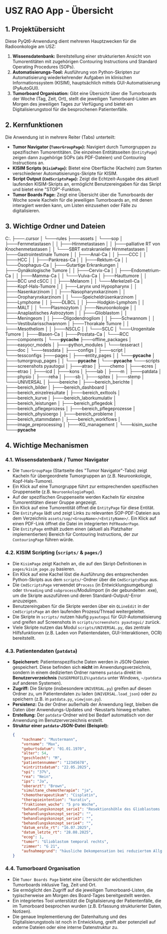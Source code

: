 # USZ RAO App - Übersicht

## 1. Projektübersicht

Diese PyQt6-Anwendung dient mehreren Hauptzwecken für die Radioonkologie am USZ:

1.  **Wissensdatenbank:** Bereitstellung einer strukturierten Ansicht von Tumorentitäten mit zugehörigen Contouring Instructions und Standard Operating Procedures (SOPs).
2.  **Automatisierungs-Tool:** Ausführung von Python-Skripten zur Automatisierung wiederkehrender Aufgaben im klinischen Informationssystem (KISIM), hauptsächlich mittels GUI-Automatisierung (PyAutoGUI).
3.  **Tumorboard Organisation:** Gibt eine Übersicht über die Tumorboards der Woche (Tag, Zeit, Ort), stellt die jeweiligen Tumorboard-Listen am Morgen des jeweiligen Tages zur Verfügung und bietet ein Digitalisierungstool für die besprochenen Patientenfälle.

## 2. Kernfunktionen

Die Anwendung ist in mehrere Reiter (Tabs) unterteilt:

*   **Tumor Navigator (`TumorGroupPage`):** Navigiert durch Tumorgruppen zu spezifischen Tumorentitäten. Die einzelnen Entitätsseiten (`EntityPage`) zeigen dann zugehörige SOPs (als PDF-Dateien) und Contouring Instructions an.
*   **KISIM Scripts (`KisimPage`):** Bietet eine Oberfläche (Kacheln) zum Starten verschiedener Automatisierungs-Skripte für KISIM.
*   **Script Output (`CmdScriptsPage`):** Zeigt die Echtzeit-Ausgabe des aktuell laufenden KISIM-Skripts an, ermöglicht Benutzereingaben für das Skript und bietet eine "STOP"-Funktion.
*   **Tumor Boards Page:** Zeigt eine Übersicht über die Tumorboards der Woche sowie Kacheln für die jeweiligen Tumorboards an, mit denen interagiert werden kann, um Listen einzusehen oder Fälle zu digitalisieren.

## 3. Wichtige Ordner und Dateien
C:.
├───.cursor
│   └───rules
├───assets
│   └───sop
│       ├───Fernmetastasen
│       │   ├───Hirnmetastasen
│       │   ├───palliative RT von Knochenmetastasen
│       │   └───SBRT extrakranieller Hirnmetastasen
│       ├───Gastrointestinale Tumore
│       │   ├───Anal-Ca
│       │   ├───CCC
│       │   ├───HCC
│       │   ├───Pankreas-Ca
│       │   ├───Rektum-Ca
│       │   └───Ösophagus-Ca
│       ├───Gutartige Erkrankungen
│       ├───Gynäkologische Tumore
│       │   ├───Cervix-Ca
│       │   ├───Endometrium-Ca
│       │   ├───Mamma-Ca
│       │   └───Vulva-Ca
│       ├───Hauttumore
│       │   ├───BCC und cSCC
│       │   ├───Melanom
│       │   └───Merkelzell-Ca
│       ├───Kopf-Hals-Tumore
│       │   ├───Larynx und Hypopharynx
│       │   ├───Nasenkarzinom
│       │   ├───Nasopharynxkarzinom
│       │   ├───Oropharynxkarzinom
│       │   └───Speicheldrüsenkarzinom
│       ├───Lymphome
│       │   ├───DLBCL
│       │   ├───Hodgkin-Lymphom
│       │   ├───MALT
│       │   └───Plasmozytom
│       ├───Neuroonkologie
│       │   ├───Anaplastisches Astrozytom
│       │   ├───Glioblastom
│       │   ├───Meningeom
│       │   ├───Oligodendrogliom
│       │   ├───Schwannom
│       │   └───Vestibularisschwannom
│       ├───Thorakale Tumore
│       │   ├───Mesotheliom
│       │   ├───NSCLC
│       │   └───SCLC
│       └───Urogenitale Tumore
│           ├───Blasen-Ca
│           ├───Prostata-Ca
│           └───RCC
├───components
│   └───__pycache__
├───offline_packages
│   ├───easyocr_models
│   ├───python_modules
│   └───tesseract
│       ├───doc
│       └───tessdata
│           ├───configs
│           ├───script
│           └───tessconfigs
├───pages
│   ├───entity_pages
│   │   └───__pycache__
│   ├───tumorgroup_pages
│   │   └───__pycache__
│   └───__pycache__
└───scripts
    ├───screenshots pyautogui
    │   ├───atrao
    │   ├───chemo
    │   ├───ecres
    │   ├───etrao
    │   ├───icd
    │   ├───kons
    │   ├───lab
    │   ├───m
    │   ├───patdata
    │   ├───physio
    │   ├───reha
    │   ├───sb
    │   ├───spitex
    │   ├───stemp
    │   └───UNIVERSAL
    │       ├───bereiche
    │       ├───bereich_berichte
    │       ├───bereich_bilder
    │       ├───bereich_dashboard
    │       ├───bereich_einzelresultate
    │       ├───bereich_exttools
    │       ├───bereich_kurve
    │       ├───bereich_laborkumulativ
    │       ├───bereich_leistungen
    │       ├───bereich_pflegedok
    │       ├───bereich_pflegeprozess
    │       ├───bereich_pflegeprozesse
    │       ├───bereich_physioergo
    │       ├───bereich_probleme
    │       ├───bereich_stammdaten
    │       ├───bereich_workflows
    │       ├───image_preprocessing
    │       ├───KG_management
    │       └───kisim_suche
    └───__pycache__

## 4. Wichtige Mechanismen

### 4.1. Wissensdatenbank / Tumor Navigator

*   Die `TumorGroupPage` (Startseite des "Tumor Navigator"-Tabs) zeigt Kacheln für übergeordnete Tumorgruppen an (z.B. Neuroonkologie, Kopf-Hals-Tumore).
*   Ein Klick auf eine Tumorgruppe führt zur entsprechenden spezifischen Gruppenseite (z.B. `NeuroonkologiePage`).
*   Auf der spezifischen Gruppenseite werden Kacheln für einzelne Tumorentitäten dieser Gruppe angezeigt.
*   Ein Klick auf eine Tumorentität öffnet die `EntityPage` für diese Entität.
*   Die `EntityPage` lädt und zeigt Links zu relevanten SOP-PDF-Dateien aus dem Verzeichnis `assets/sop/<GroupName>/<EntityName>/`. Ein Klick auf einen PDF-Link öffnet die Datei im integrierten `PdfReaderPage`.
*   Die `EntityPage` enthält zudem einen (aktuell als Platzhalter implementierten) Bereich für Contouring Instructions, der zur `ContouringPage` führen würde.

### 4.2. KISIM Scripting (`scripts/` & `pages/`)

*   Die `KisimPage` zeigt Kacheln an, die auf den Skript-Definitionen in `pages/kisim_page.py` basieren.
*   Ein Klick auf eine Kachel löst die Ausführung des entsprechenden Python-Skripts aus dem `scripts/`-Ordner über die `CmdScriptsPage` aus.
*   Die `CmdScriptsPage` verwendet `QProcess` (in Entwicklungsumgebung) oder `threading` und `subprocess`/Modulimport (in der gebundelten .exe), um die Skripte auszuführen und deren Standard-Output/-Error anzuzeigen.
*   Benutzereingaben für die Skripte werden über ein `QLineEdit` in der `CmdScriptsPage` an den laufenden Prozess/Thread weitergeleitet.
*   Die Skripte in `scripts/` nutzen häufig `pyautogui` für GUI-Automatisierung und greifen auf Screenshots in `scripts/screenshots pyautogui/` zurück.
*   Viele Skripte nutzen das Modul `scripts/UNIVERSAL.py`, das zentrale Hilfsfunktionen (z.B. Laden von Patientendaten, GUI-Interaktionen, OCR) bereitstellt.

### 4.3. Patientendaten (`patdata`)

*   **Speicherort:** Patientenspezifische Daten werden in JSON-Dateien gespeichert. Diese befinden sich **nicht** im Anwendungsverzeichnis, sondern in einem dedizierten Ordner namens `patdata` direkt im **Benutzerverzeichnis** (`%USERPROFILE%\patdata` unter Windows, `~/patdata` auf anderen Systemen).
*   **Zugriff:** Die Skripte (insbesondere `UNIVERSAL.py`) greifen auf diesen Ordner zu, um Patientendaten zu laden (`UNIVERSAL.load_json`) oder zu speichern (z.B. in `patdata.py`, `viewjson.py`).
*   **Persistenz:** Da der Ordner außerhalb der Anwendung liegt, bleiben die Daten über Anwendungs-Updates und -Neustarts hinweg erhalten.
*   **Erstellung:** Der `patdata`-Ordner wird bei Bedarf automatisch von der Anwendung im Benutzerverzeichnis erstellt.
*   **Struktur einer `patdata`-JSON-Datei (Beispiel):**
    ```json
    {
        "nachname": "Mustermann",
        "vorname": "Max",
        "geburtsdatum": "01.01.1970",
        "alter": 54,
        "geschlecht": "M",
        "patientennummer": "12345678",
        "eintrittsdatum": "22.05.2025",
        "spi": "37%",
        "rea": "Nein",
        "ips": "Ja",
        "oberarzt": "Brown",
        "simultane_chemotherapie": "ja",
        "chemotherapeutikum": "Cisplatin",
        "therapieintention": "kurativ",
        "fraktionen_woche": "5 pro Woche",
        "behandlungskonzept_serie1": "Resektionshöhle des Glioblastoms mit 30 x 2 Gy = 60 Gy",
        "behandlungskonzept_serie2": "",
        "behandlungskonzept_serie3": "",
        "behandlungskonzept_serie4": "",
        "datum_erste_rt": "16.07.2025",
        "datum_letzte_rt": "28.08.2025",
        "ecog": 1,
        "tumor": "Glioblastom temporal rechts",
        "zimmer": "G 21",
        "aufnahmegrund": "häusliche Dekompensation bei reduziertem Allgemeinzustand und Schmerzexazerbation"
    }
    ```

### 4.4. Tumorboard Organisation

*   Die `Tumor Boards Page` bietet eine Übersicht der wöchentlichen Tumorboards inklusive Tag, Zeit und Ort.
*   Sie ermöglicht den Zugriff auf die jeweiligen Tumorboard-Listen, die typischerweise am Morgen des Board-Tages bereitgestellt werden.
*   Ein integriertes Tool unterstützt die Digitalisierung der Patientenfälle, die im Tumorboard besprochen wurden (z.B. Erfassung strukturierter Daten, Notizen).
*   Die genaue Implementierung der Datenhaltung und des Digitalisierungstools ist noch in Entwicklung, greift aber potenziell auf externe Dateien oder eine interne Datenstruktur zu.